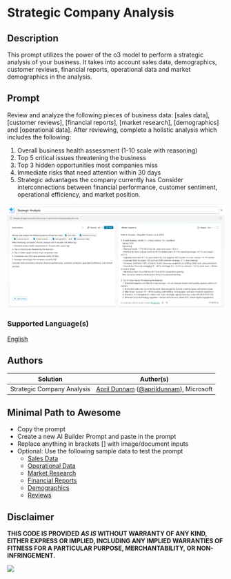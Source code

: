 # Strategic Company Analysis

## Description

This prompt utilizes the power of the o3 model to perform a strategic analysis of your business. It takes into account sales data, demographics, customer reviews, financial reports, operational data and market demographics in the analysis.

## Prompt

Review and analyze the following pieces of business data: [sales data], [customer reviews], [financial reports], [market research], [demographics] and [operational data].
After reviewing, complete a holistic analysis which includes the following:

1. Overall business health assessment (1-10 scale with reasoning)
2. Top 5 critical issues threatening the business
3. Top 3 hidden opportunities most companies miss
4. Immediate risks that need attention within 30 days
5. Strategic advantages the company currently has
Consider interconnections between financial performance, customer sentiment, operational efficiency, and market position.

![strategic analysis prompt](./assets/images/preview.png)

### Supported Language(s)

[English](./en-us/prompt.md)

## Authors

Solution|Author(s)
--------|---------
Strategic Company Analysis | [April Dunnam](https://github.com/aprildunnam) ([@aprildunnam](https://twitter.com/aprildunnam)), Microsoft

## Minimal Path to Awesome

* Copy the prompt
* Create a new AI Builder Prompt and paste in the prompt
* Replace anything in brackets [] with image/document inputs
* Optional: Use the following sample data to test the prompt
    * [Sales Data](./assets/salesdata.pdf)
    * [Operational Data](./assets/operationaldata.pdf)
    * [Market Research](./assets/market_research.pdf)
    * [Financial Reports](./assets/financial_reports.pdf)
    * [Demographics](./assets/demographicsdata.pdf)
    * [Reviews](./assets/feedback.pdf)

## Disclaimer

**THIS CODE IS PROVIDED *AS IS* WITHOUT WARRANTY OF ANY KIND, EITHER EXPRESS OR IMPLIED, INCLUDING ANY IMPLIED WARRANTIES OF FITNESS FOR A PARTICULAR PURPOSE, MERCHANTABILITY, OR NON-INFRINGEMENT.**

<img src="https://m365-visitor-stats.azurewebsites.net/powerplatform-prompts/samples/ai-builder/smart-goal-setting" aria-hidden="true" />
